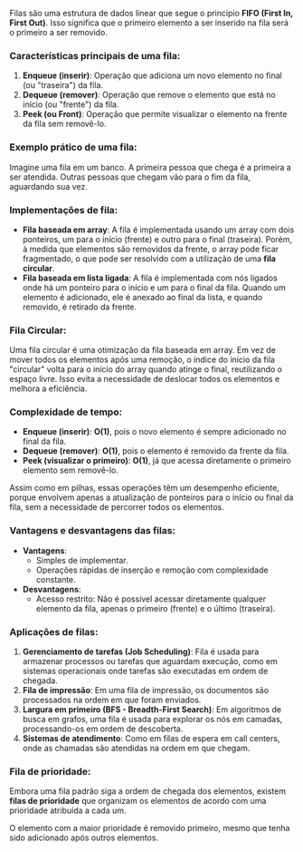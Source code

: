Filas são uma estrutura de dados linear que segue o princípio **FIFO (First In, First Out)**. Isso significa que o primeiro elemento a ser inserido na fila será o primeiro a ser removido.

### Características principais de uma fila:

1. **Enqueue (inserir)**: Operação que adiciona um novo elemento no final (ou "traseira") da fila.
2. **Dequeue (remover)**: Operação que remove o elemento que está no início (ou "frente") da fila.
3. **Peek (ou Front)**: Operação que permite visualizar o elemento na frente da fila sem removê-lo.

### Exemplo prático de uma fila:

Imagine uma fila em um banco. A primeira pessoa que chega é a primeira a ser atendida. Outras pessoas que chegam vão para o fim da fila, aguardando sua vez.

### Implementações de fila:

- **Fila baseada em array**: A fila é implementada usando um array com dois ponteiros, um para o início (frente) e outro para o final (traseira). Porém, à medida que elementos são removidos da frente, o array pode ficar fragmentado, o que pode ser resolvido com a utilização de uma **fila circular**.
- **Fila baseada em lista ligada**: A fila é implementada com nós ligados onde há um ponteiro para o início e um para o final da fila. Quando um elemento é adicionado, ele é anexado ao final da lista, e quando removido, é retirado da frente.

### Fila Circular:

Uma fila circular é uma otimização da fila baseada em array. Em vez de mover todos os elementos após uma remoção, o índice do início da fila "circular" volta para o início do array quando atinge o final, reutilizando o espaço livre. Isso evita a necessidade de deslocar todos os elementos e melhora a eficiência.

### Complexidade de tempo:

- **Enqueue (inserir)**: **O(1)**, pois o novo elemento é sempre adicionado no final da fila.
- **Dequeue (remover)**: **O(1)**, pois o elemento é removido da frente da fila.
- **Peek (visualizar o primeiro)**: **O(1)**, já que acessa diretamente o primeiro elemento sem removê-lo.

Assim como em pilhas, essas operações têm um desempenho eficiente, porque envolvem apenas a atualização de ponteiros para o início ou final da fila, sem a necessidade de percorrer todos os elementos.

### Vantagens e desvantagens das filas:

- **Vantagens**:
    - Simples de implementar.
    - Operações rápidas de inserção e remoção com complexidade constante.
- **Desvantagens**:
    - Acesso restrito: Não é possível acessar diretamente qualquer elemento da fila, apenas o primeiro (frente) e o último (traseira).

### Aplicações de filas:

1. **Gerenciamento de tarefas (Job Scheduling)**: Fila é usada para armazenar processos ou tarefas que aguardam execução, como em sistemas operacionais onde tarefas são executadas em ordem de chegada.
2. **Fila de impressão**: Em uma fila de impressão, os documentos são processados na ordem em que foram enviados.
3. **Largura em primeiro (BFS - Breadth-First Search)**: Em algoritmos de busca em grafos, uma fila é usada para explorar os nós em camadas, processando-os em ordem de descoberta.
4. **Sistemas de atendimento**: Como em filas de espera em call centers, onde as chamadas são atendidas na ordem em que chegam.

### Fila de prioridade:

Embora uma fila padrão siga a ordem de chegada dos elementos, existem **filas de prioridade** que organizam os elementos de acordo com uma prioridade atribuída a cada um. 

O elemento com a maior prioridade é removido primeiro, mesmo que tenha sido adicionado após outros elementos.